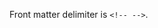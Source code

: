 <!--
title: "Front matter delimiter: HTML comment"
foo: bar
-->
Front matter delimiter is ```<!-- -->```.
